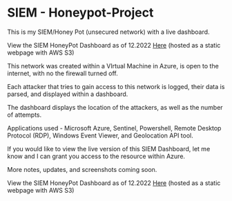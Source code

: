 # SIEM - Honeypot-Project
This is my SIEM/Honey Pot (unsecured network) with a live dashboard.

View the SIEM HoneyPot Dashboard as of 12.2022 [Here](https://siem-azure-honeypot.s3.amazonaws.com/SIEM-Azure-Honeypot-12.2022.png)
(hosted as a static webpage with AWS S3)


This network was created within a VIrtual Machine in Azure, is open to the internet, with no the firewall turned off.

Each attacker that tries to gain access to this network is logged, their data is parsed, and displayed within a dashboard.

The dashboard displays the location of the attackers, as well as the number of attempts.

Applications used - Microsoft Azure, Sentinel, Powershell, Remote Desktop Protocol (RDP), Windows Event Viewer, and Geolocation API tool.

If you would like to view the live version of this SIEM Dashboard, let me know and I can grant you access to the resource within Azure.

More notes, updates, and screenshots coming soon.

View the SIEM HoneyPot Dashboard as of 12.2022 [Here](https://siem-azure-honeypot.s3.amazonaws.com/SIEM-Azure-Honeypot-12.2022.png)
(hosted as a static webpage with AWS S3)
